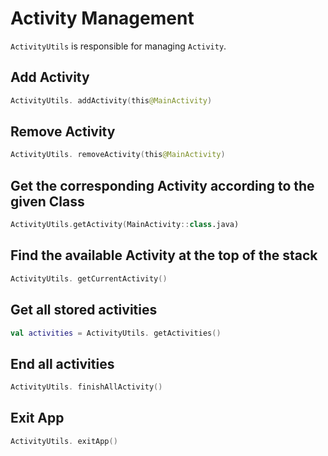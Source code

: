 # Activity Management

`ActivityUtils` is responsible for managing `Activity`.

## Add Activity

```kotlin
ActivityUtils. addActivity(this@MainActivity)
```

## Remove Activity

```kotlin
ActivityUtils. removeActivity(this@MainActivity)
```

## Get the corresponding Activity according to the given Class

```kotlin
ActivityUtils.getActivity(MainActivity::class.java)
```

## Find the available Activity at the top of the stack

```kotlin
ActivityUtils. getCurrentActivity()
```

## Get all stored activities

```kotlin
val activities = ActivityUtils. getActivities()
```

## End all activities

```kotlin
ActivityUtils. finishAllActivity()
```

## Exit App

```kotlin
ActivityUtils. exitApp()
```